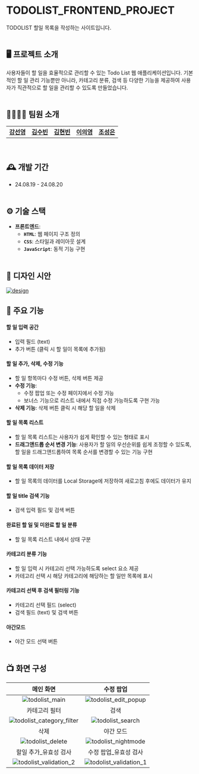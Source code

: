 # TODOLIST_FRONTEND_PROJECT
TODOLIST 할일 목록을 작성하는 사이트입니다.
<br /><br />

## 🖥️ 프로젝트 소개
사용자들이 할 일을 효율적으로 관리할 수 있는 Todo List 웹 애플리케이션입니다.
기본적인 할 일 관리 기능뿐만 아니라, 카테고리 분류, 검색 등 다양한 기능을 제공하여 사용자가 직관적으로 할 일을 관리할 수 있도록 만들었습니다.
<br /><br />

## 👨‍👨‍👦‍👦 팀원 소개
<table>
<tr>
    <td align="center"><a href="https://github.com/seon022"><b>강선영</b></a></td>
    <td align="center"><a href="https://github.com/sssssubin"><b>김수빈</b></a></td>
    <td align="center"><a href="https://github.com/Hyun-bin-Kim"><b>김현빈</b></a></td>
    <td align="center"><a href="https://github.com/snsdl0905"><b>이의영</b></a></td>
    <td align="center"><a href="https://github.com/seongeuneee"><b>조성은</b></a></td>
</tr>
</table>
<br />

## 🕰️ 개발 기간
* 24.08.19 - 24.08.20
<br /><br />

## ⚙️ 기술 스택
- **프론트엔드**:
    - **`HTML`**: 웹 페이지 구조 정의
    - **`CSS`**: 스타일과 레이아웃 설계
    - **`JavaScript`**: 동적 기능 구현
<br /><br />
## 🎨 디자인 시안

<a href="[project1_4팀_시안디자인.pdf](https://github.com/user-attachments/files/16689500/project1_4._.pdf)">![design](https://github.com/user-attachments/assets/dcf2b6c4-af68-421d-aeb8-09d5cef3cbce)
</a>

## 📌 주요 기능
#### 할 일 입력 공간
- 입력 필드 (text)
- 추가 버튼 (클릭 시 할 일이 목록에 추가됨)
####  할 일 추가, 삭제, 수정 기능
- 할 일 항목마다 수정 버튼, 삭제 버튼 제공
- **수정 기능**:
    - 수정 팝업 또는 수정 페이지에서 수정 가능
    - 보너스 기능으로 리스트 내에서 직접 수정 가능하도록 구현 가능
- **삭제 기능**: 삭제 버튼 클릭 시 해당 할 일을 삭제
#### 할 일 목록 리스트
- 할 일 목록 리스트는 사용자가 쉽게 확인할 수 있는 형태로 표시
- **드래그앤드롭 순서 변경 기능**: 사용자가 할 일의 우선순위를 쉽게 조정할 수 있도록, 할 일을 드래그앤드롭하여 목록 순서를 변경할 수 있는 기능 구현
#### 할 일 목록 데이터 저장
- 할 일 목록의 데이터를 Local Storage에 저장하여 새로고침 후에도 데이터가 유지
#### 할 일 title 검색 기능
- 검색 입력 필드 및 검색 버튼
#### 완료된 할 일 및 미완료 할 일 분류
- 할 일 목록 리스트 내에서 상태 구분
#### 카테고리 분류 기능
- 할 일 입력 시 카테고리 선택 가능하도록 select 요소 제공
- 카테고리 선택 시 해당 카테고리에 해당하는 할 일만 목록에 표시
#### 카테고리 선택 후 검색 필터링 기능
- 카테고리 선택 필드 (select)
- 검색 필드 (text) 및 검색 버튼
#### 야간모드
- 야간 모드 선택 버튼
<br /><br />

## 📺 화면 구성

| 메인 화면 | 수정 팝업 | 
| :-------------------------------------------: | :------------: |
| ![todolist_main](https://github.com/user-attachments/assets/3dd726d4-9162-4681-82e4-82727bf9dc74) | ![todolist_edit_popup](https://github.com/user-attachments/assets/93092cba-1d0f-494c-86c3-5e4a5d7642e0) |
| 카테고리 필터 | 검색 |
| ![todolist_category_filter](https://github.com/user-attachments/assets/83c65473-b61e-4252-b892-025a8857309e) | ![todolist_search](https://github.com/user-attachments/assets/c1a0224b-7b16-4529-b319-2d4f111023d5) |
| 삭제 | 야간 모드 | 
| ![todolist_delete](https://github.com/user-attachments/assets/e6b7b25f-70fd-4b9f-a2b5-f5474d76ea56) | ![todolist_nightmode](https://github.com/user-attachments/assets/dd47e2b1-af7e-485c-86b0-a3a7e7a9845b) | 
| 할일 추가_유효성 검사 | 수정 팝업_유효성 검사  |
| ![todolist_validation_2](https://github.com/user-attachments/assets/b31ef075-f5d3-46e9-be21-327bd89c29e0) | ![todolist_validation_1](https://github.com/user-attachments/assets/666cccc5-899c-40b2-9398-e7323cad71d4) |

